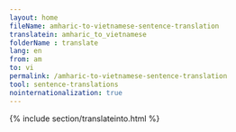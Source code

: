 ```yaml
---
layout: home
fileName: amharic-to-vietnamese-sentence-translation
translatein: amharic_to_vietnamese
folderName : translate
lang: en
from: am
to: vi
permalink: /amharic-to-vietnamese-sentence-translation
tool: sentence-translations
nointernationalization: true
---
```

{% include section/translateinto.html %}
